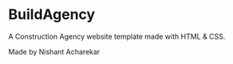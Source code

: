 # BuildAgency

A Construction Agency website template made with HTML & CSS. 

Made by Nishant Acharekar
